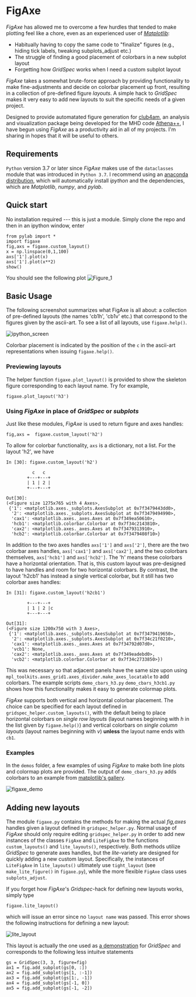 # FigAxe
*FigAxe* has allowed me to overcome a few hurdles that tended to make plotting feel like a chore, even as an experienced user of [*Matplotlib*](https://matplotlib.org/):
- Habitually having to copy the same code to "finalize" figures (e.g., hiding tick labels, tweaking subplots_adjust etc.)
- The struggle of finding a good placement of colorbars in a new subplot layout 
- Forgetting how *GridSpec* works when I need a custom subplot layout

*FigAxe* takes a somewhat brute-force approach by providing functionality to make fine-adjustments and decide on colorbar placement up front, resulting in a collection of pre-defined figure *layouts*.  A simple hack to *GridSpec* makes it very easy to add new layouts to suit the specific needs of a given project.

Designed to provide automatated figure generation for [club4am](https://github.com/trwaters/club4am), an analysis and visualization package being developed for the MHD code [Athena++](https://github.com/PrincetonUniversity/athena-public-version), I have begun using *FigAxe* as a productivity aid in all of my projects.  I'm sharing in hopes that it will be useful to others.

## Requirements ##
`Python` version 3.7 or later since *FigAxe* makes use of the `dataclasses` module that was introduced in `Python 3.7`.  I recommend using an [anaconda distribution](https://www.anaconda.com/), which will automatically install *ipython* and the dependencies, which are *Matplotlib*, *numpy*, and *pylab*.

## Quick start ##
No installation required --- this is just a module.  Simply clone the repo and then in an ipython window, enter

```
from pylab import *
import figaxe
fig,axs = figaxe.custom_layout()
x = np.linspace(0,1,100)
axs['1'].plot(x)
axs['1'].plot(x**2)
show()
```
You should see the following plot
![Figure_1](https://user-images.githubusercontent.com/3180046/83253255-edb63200-a169-11ea-8ce5-4b03c4d643cc.png)

## Basic Usage ##
The following screenshot summarizes what FigAxe is all about: a collection of pre-defined layouts (the names 'cb1h', 'cb1v' etc.) that correspond to the figures given by the ascii-art.  To see a list of all layouts, use `figaxe.help()`.

![ipython_screen](https://user-images.githubusercontent.com/3180046/83244372-7f1ea780-a15c-11ea-93ce-dd7d4d80c1be.png)

Colorbar placement is indicated by the position of the `c` in the ascii-art representations when issuing `figaxe.help()`.

### Previewing layouts ###
The helper function `figaxe.plot_layout()` is provided to show the skeleton figure corresponding to each layout name.  Try for example,

    figaxe.plot_layout('h3')
 
### Using *FigAxe* in place of *GridSpec* or *subplots* ###
Just like these modules, *FigAxe* is used to return figure and axes handles:

    fig,axs =  figaxe.custom_layout('h2')
To allow for colorbar functionality, `axs` is a dictionary, not a list.  For the layout 'h2', we have 

```
In [30]: figaxe.custom_layout('h2')                                                                  

          c   c 
        +---+---+
        | 1 | 2 |
        +---+---+
        
Out[30]: 
(<Figure size 1275x765 with 4 Axes>,
 {'1': <matplotlib.axes._subplots.AxesSubplot at 0x7f3479443dd0>,
  '2': <matplotlib.axes._subplots.AxesSubplot at 0x7f3479494990>,
  'cax1': <matplotlib.axes._axes.Axes at 0x7f349ea50610>,
  'hcb1': <matplotlib.colorbar.Colorbar at 0x7f34c2143810>,
  'cax2': <matplotlib.axes._axes.Axes at 0x7f3479313910>,
  'hcb2': <matplotlib.colorbar.Colorbar at 0x7f3479408f10>}
```
In addition to the two axes handles `axs['1']` and `axs['2']`, there are the two colorbar axes handles, `axs['cax1']` and `axs['cax2']`, and the two colorbars themselves, `axs['hcb1']` and `axs['hcb2']`.  The 'h' means these colorbars have a horizontal orientation.  That is, this custom layout was pre-designed to have handles and room for two horizontal colorbars.  By contrast, the layout 'h2cb1' has instead a single vertical colorbar, but it still has two colorbar axes handles:

```
In [31]: figaxe.custom_layout('h2cb1')                                                               

        +---+---+ 
        | 1 | 2 |c
        +---+---+
        
Out[31]: 
(<Figure size 1200x750 with 3 Axes>,
 {'1': <matplotlib.axes._subplots.AxesSubplot at 0x7f3479419650>,
  '2': <matplotlib.axes._subplots.AxesSubplot at 0x7f34c21f0210>,
  'cax1': <matplotlib.axes._axes.Axes at 0x7f34792d07d0>,
  'vcb1': None,
  'cax2': <matplotlib.axes._axes.Axes at 0x7f349eadebd0>,
  'vcb2': <matplotlib.colorbar.Colorbar at 0x7f34c2733850>})
```
This was necessary so that adjacent panels have the same size upon using `mpl_toolkits.axes_grid1.axes_divider.make_axes_locatable` to add colorbars.  The example scripts `demo_cbars_h3.py` `demo_cbars_h3cb1.py` shows how this functionality makes it easy to generate colormap plots. 

*FigAxe* supports both vertical and horizontal colorbar placement.  The choice can be specified for each layout defined in `gridspec_helper.custom_layouts()`, with the default being to place horizontal colorbars on *single row layouts* (layout names beginning with *h* in the list given by `figaxe.help()`) and vertical colorbars on *single column layouts* (layout names beginning with *v*) **unless** the layout name ends with `cb1`.    

### Examples ###
In the `demos` folder, a few examples of using *FigAxe* to make both line plots and colormap plots are provided.
The output of `demo_cbars_h3.py` adds colorbars to an example from [matplotlib's gallery](https://matplotlib.org/3.1.0/gallery/images_contours_and_fields/image_demo.html).

![figaxe_demo](https://user-images.githubusercontent.com/3180046/83251695-36b8b700-a167-11ea-809c-4537aaad21d7.png)


## Adding new layouts ##
The module `figaxe.py` contains the methods for making the actual *fig,axes* handles given a layout defined in `gridspec_helper.py`.  Normal usage of *FigAxe* should only require editing `gridspec_helper.py` in order to add new instances of the classes `FigAxe` and `LiteFigAxe` to the functions `custom_layouts()` and `lite_layouts()`, respectively.  Both methods utilize *GridSpec* to generate axes handles, but the *lite*-variety are designed for quickly adding a new custom layout.  Specifically, the instances of `LiteFigAxe` in `lite_layouts()` ultimately use `tight_layout` (see `make_lite_figure()` in `figaxe.py`), while the more flexible `FigAxe` class uses `subplots_adjust`.  

If you forget how *FigAxe*'s *Gridspec*-hack for defining new layouts works, simply type

    figaxe.lite_layout()
which will issue an error since no `layout name` was passed.  This error shows the following instructions for defining a new layout:

![lite_layout](https://user-images.githubusercontent.com/3180046/83005637-4781f500-9fce-11ea-9885-9d8af07eec4d.png)

This layout is actually the one used as [a demonstration](https://matplotlib.org/3.2.1/gallery/subplots_axes_and_figures/gridspec_multicolumn.html#sphx-glr-gallery-subplots-axes-and-figures-gridspec-multicolumn-py) for *GridSpec* and corresponds to the following less intuitve statements

````
gs = GridSpec(3, 3, figure=fig)
ax1 = fig.add_subplot(gs[0, :])
ax2 = fig.add_subplot(gs[1, :-1])
ax3 = fig.add_subplot(gs[1:, -1])
ax4 = fig.add_subplot(gs[-1, 0])
ax5 = fig.add_subplot(gs[-1, -2])
````
